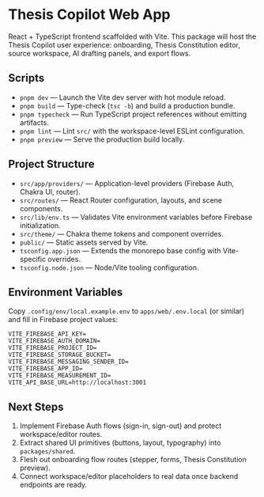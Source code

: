 # Thesis Copilot Web App

React + TypeScript frontend scaffolded with Vite. This package will host the Thesis Copilot user experience: onboarding, Thesis Constitution editor, source workspace, AI drafting panels, and export flows.

## Scripts
- `pnpm dev` — Launch the Vite dev server with hot module reload.
- `pnpm build` — Type-check (`tsc -b`) and build a production bundle.
- `pnpm typecheck` — Run TypeScript project references without emitting artifacts.
- `pnpm lint` — Lint `src/` with the workspace-level ESLint configuration.
- `pnpm preview` — Serve the production build locally.

## Project Structure
- `src/app/providers/` — Application-level providers (Firebase Auth, Chakra UI, router).
- `src/routes/` — React Router configuration, layouts, and scene components.
- `src/lib/env.ts` — Validates Vite environment variables before Firebase initialization.
- `src/theme/` — Chakra theme tokens and component overrides.
- `public/` — Static assets served by Vite.
- `tsconfig.app.json` — Extends the monorepo base config with Vite-specific overrides.
- `tsconfig.node.json` — Node/Vite tooling configuration.

## Environment Variables
Copy `.config/env/local.example.env` to `apps/web/.env.local` (or similar) and fill in Firebase project values:

```
VITE_FIREBASE_API_KEY=
VITE_FIREBASE_AUTH_DOMAIN=
VITE_FIREBASE_PROJECT_ID=
VITE_FIREBASE_STORAGE_BUCKET=
VITE_FIREBASE_MESSAGING_SENDER_ID=
VITE_FIREBASE_APP_ID=
VITE_FIREBASE_MEASUREMENT_ID=
VITE_API_BASE_URL=http://localhost:3001
```

## Next Steps
1. Implement Firebase Auth flows (sign-in, sign-out) and protect workspace/editor routes.
2. Extract shared UI primitives (buttons, layout, typography) into `packages/shared`.
3. Flesh out onboarding flow routes (stepper, forms, Thesis Constitution preview).
4. Connect workspace/editor placeholders to real data once backend endpoints are ready.
